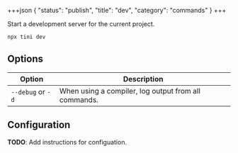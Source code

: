 +++json
{
  "status": "publish",
  "title": "dev",
  "category": "commands"
}
+++

Start a development server for the current project.

```bash
npx tini dev
```

## Options

| Option            | Description                                          |
| ----------------- | ---------------------------------------------------- |
| `--debug` or `-d` | When using a compiler, log output from all commands. |

## Configuration

**TODO**: Add instructions for configuation.
